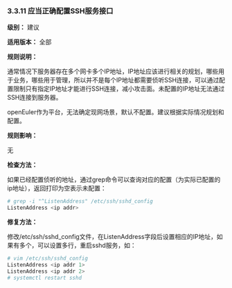 ### 3.3.11 应当正确配置SSH服务接口

**级别：** 建议

**适用版本：** 全部

**规则说明：** 

通常情况下服务器存在多个网卡多个IP地址，IP地址应该进行相关的规划，哪些用于业务，哪些用于管理，所以并不是每个IP地址都需要侦听SSH连接，可以通过配置限制只有指定IP地址才能进行SSH连接，减小攻击面。未配置的IP地址无法通过SSH连接到服务器。

openEuler作为平台，无法确定现网场景，默认不配置。建议根据实际情况规划和配置。

**规则影响：**

无

**检查方法：**

如果已经配置侦听的地址，通过grep命令可以查询对应的配置（<ip addr>为实际已配置的ip地址），返回打印为空表示未配置：

```bash
# grep -i "^ListenAddress" /etc/ssh/sshd_config
ListenAddress <ip addr>
```

**修复方法：**

修改/etc/ssh/sshd_config文件，在ListenAddress字段后设置相应的IP地址，如果有多个，可以设置多行，重启sshd服务，如：

```bash
# vim /etc/ssh/sshd_config
ListenAddress <ip addr 1>
ListenAddress <ip addr 2>
# systemctl restart sshd
```